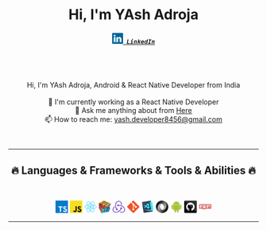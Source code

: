 [comment]: <> (<h1 align="center">)

[comment]: <> (  <a href="https://git.io/typing-svg">)

[comment]: <> (    <img src="https://readme-typing-svg.herokuapp.com?center=true&lines=Hello+There!+%F0%9F%91%8B;This+is+Arman+Khan....;A+passionate+fullstack+engineer;Nice+to+meet+you!" />)

[comment]: <> (  </a>)

[comment]: <> (</h1>)

<h1 align="center">
  Hi, I'm YAsh Adroja 
</h1>

<h5 align="center">
  <code><a href="https://www.linkedin.com/in/yashadroja-8456/" title="LinkedIn Profile"><img width="22" src="https://github.com/YAshAdroja/YAshAdroja/blob/main/assets/linkedin.svg"> LinkedIn</a></code>
</h5>

<br/>
<br/>

<p align="center">
  Hi, I'm YAsh Adroja, Android & React Native Developer from India
  <br>
  <br>
  🔬 I'm currently working as a React Native Developer 
  <br>
  💬 Ask me anything about from <a href="https://github.com/YAshAdroja/YAshAdroja/issues" title="Issues">Here</a>
  <br>
  📫 How to reach me: <a href="mailto: yash.developer8456@gmail.com">yash.developer8456@gmail.com</a>
</p>
<br>

<hr>
<h2 align="center">🔥 Languages & Frameworks & Tools & Abilities 🔥</h2>
<br>
<p align="center">
    <code><img title="Typescript" height="25" src="https://github.com/YAshAdroja/YAshAdroja/blob/main/assets/typescript.svg"></code>
    <code><img title="Javascript" height="25" src="https://github.com/YAshAdroja/YAshAdroja/blob/main/assets/javascript.svg"></code>
    <code><img title="React" height="25" src="https://github.com/YAshAdroja/YAshAdroja/blob/main/assets/react-original.svg"></code>
    <code><img title="Problem Solving" height="25" src="https://github.com/YAshAdroja/YAshAdroja/blob/main/assets/problemSolving.png"></code>
    <code><img title="Redux" height="25" src="https://github.com/YAshAdroja/YAshAdroja/blob/main/assets/redux.svg"></code>
    <code><img title="Git" height="25" src="https://github.com/YAshAdroja/YAshAdroja/blob/main/assets/git-original.svg"></code>
    <code><img title="Visual Studio Code" height="25" src="https://github.com/YAshAdroja/YAshAdroja/blob/main/assets/vscode.png"></code>
    <code><img title="JSON" height="25" src="https://github.com/YAshAdroja/YAshAdroja/blob/main/assets/json.svg"></code>
    <code><img title="Android" height="25" src="https://github.com/YAshAdroja/YAshAdroja/blob/main/assets/android.svg"></code>
    <code><img title="GitHub" height="25" src="https://github.com/YAshAdroja/YAshAdroja/blob/main/assets/github.svg"></code>
    <code><img title="npm" height="25" src="https://github.com/YAshAdroja/YAshAdroja/blob/main/assets/npm.svg"></code>
   </p>
<hr>








